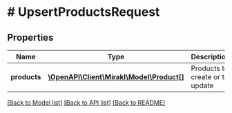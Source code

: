 # # UpsertProductsRequest

## Properties

Name | Type | Description | Notes
------------ | ------------- | ------------- | -------------
**products** | [**\OpenAPI\Client\Mirakl\Model\Product[]**](Product.md) | Products to create or to update | [optional]

[[Back to Model list]](../../README.md#models) [[Back to API list]](../../README.md#endpoints) [[Back to README]](../../README.md)
